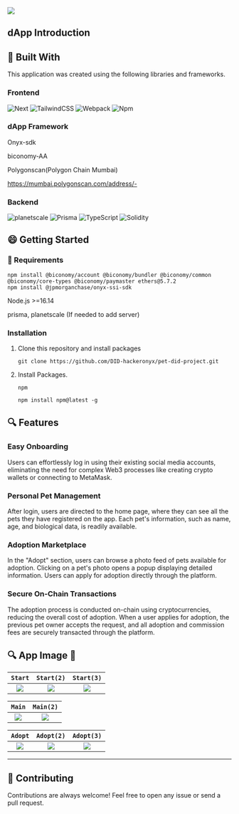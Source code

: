 ![](https://cdn.discordapp.com/attachments/897051367238139934/1160801938229690419/image.png?ex=6535fc0c&is=6523870c&hm=482eccbb565cd93c446cb033cfa8dfbc6849e61be75545438a699a77cb113763&)

## dApp Introduction

## :hammer: Built With

This application was created using the following libraries and frameworks.

### Frontend

![Next](https://img.shields.io/badge/Next.js-%2320232a.svg?style=for-the-badge&logo=Next.js&logoColor=%2361DAFB)
![TailwindCSS](https://img.shields.io/badge/tailwindcss-%2338B2AC.svg?style=for-the-badge&logo=tailwind-css&logoColor=white)
![Webpack](https://img.shields.io/badge/webpack-%238DD6F9.svg?style=for-the-badge&logo=webpack&logoColor=black)
![Npm](https://img.shields.io/badge/Npm-%232C8EBB.svg?style=for-the-badge&logo=Npm&logoColor=white)

### dApp Framework

Onyx-sdk

biconomy-AA

Polygonscan(Polygon Chain Mumbai)

https://mumbai.polygonscan.com/address/-

### Backend

![planetscale](https://img.shields.io/badge/PlanetScale-%230db7ed.svg?style=for-the-badge&logo=planetscale&logoColor=white)
![Prisma](https://img.shields.io/badge/Prisma-039BE5?style=for-the-badge&logo=Prisma&logoColor=white)
![TypeScript](https://img.shields.io/badge/typescript-%23007ACC.svg?style=for-the-badge&logo=typescript&logoColor=white)
![Solidity](https://img.shields.io/badge/Solidity-%23363636.svg?style=for-the-badge&logo=solidity&logoColor=white)

## :smile: Getting Started

### :battery: Requirements

```
npm install @biconomy/account @biconomy/bundler @biconomy/common @biconomy/core-types @biconomy/paymaster ethers@5.7.2
npm install @jpmorganchase/onyx-ssi-sdk
```

Node.js >=16.14

prisma, planetscale (If needed to add server)

### Installation

1. Clone this repository and install packages
   ```
   git clone https://github.com/DID-hackeronyx/pet-did-project.git
   ```
2. Install Packages.
   ```
   npm
   ```
   ```
   npm install npm@latest -g
   ```

## :mag: Features

### Easy Onboarding

Users can effortlessly log in using their existing social media accounts, eliminating the need for complex Web3 processes like creating crypto wallets or connecting to MetaMask.

### Personal Pet Management

After login, users are directed to the home page, where they can see all the pets they have registered on the app. Each pet's information, such as name, age, and biological data, is readily available.

### Adoption Marketplace

In the "Adopt" section, users can browse a photo feed of pets available for adoption. Clicking on a pet's photo opens a popup displaying detailed information. Users can apply for adoption directly through the platform.

### Secure On-Chain Transactions

The adoption process is conducted on-chain using cryptocurrencies, reducing the overall cost of adoption. When a user applies for adoption, the previous pet owner accepts the request, and all adoption and commission fees are securely transacted through the platform.

## :mag: App Image 🙈

|                                                                  `Start`                                                                   |                                                                 `Start(2)`                                                                 |                                                                    `Start(3)`                                                                    |
| :----------------------------------------------------------------------------------------------------------------------------------------: | :----------------------------------------------------------------------------------------------------------------------------------------: | :----------------------------------------------------------------------------------------------------------------------------------------------: |
| ![](https://media.discordapp.net/attachments/1151833522437365794/1160773865341988905/screencapture-localhost-3000-2023-10-09-11_59_21.png) | ![](https://media.discordapp.net/attachments/1151833522437365794/1160773865128075354/screencapture-localhost-3000-2023-10-09-11_59_29.png) | ![](https://media.discordapp.net/attachments/1151833522437365794/1160773864909963344/screencapture-localhost-3000-login-2023-10-09-11_59_44.png) |

|                                                                     `Main`                                                                      |                                                                    `Main(2)`                                                                    |
| :---------------------------------------------------------------------------------------------------------------------------------------------: | :---------------------------------------------------------------------------------------------------------------------------------------------: |
| ![](https://media.discordapp.net/attachments/1151833522437365794/1160773864654123129/screencapture-localhost-3000-main-2023-10-09-12_00_12.png) | ![](https://media.discordapp.net/attachments/1151833522437365794/1160773864654123129/screencapture-localhost-3000-main-2023-10-09-12_00_12.png) |

|                                             `Adopt`                                             |                                               `Adopt(2)`                                               |                                              `Adopt(3)`                                               |
| :---------------------------------------------------------------------------------------------: | :----------------------------------------------------------------------------------------------------: | :---------------------------------------------------------------------------------------------------: |
| ![](https://media.discordapp.net/attachments/1151833522437365794/1160607371761025124/adopt.png) | ![](https://media.discordapp.net/attachments/1151833522437365794/1160607371484209202/adopt_detail.png) | ![](https://media.discordapp.net/attachments/1151833522437365794/1160607370758586511/adopt_alarm.png) |

---

## 🎯 Contributing

Contributions are always welcome! Feel free to open any issue or send a pull request.
